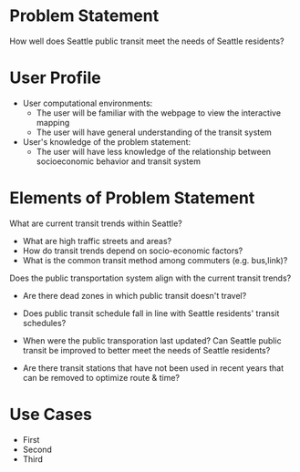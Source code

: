 # Problem Statement
How well does Seattle public transit meet the needs of Seattle residents?

# User Profile
* User computational environments:
    - The user will be familiar with the webpage to view the interactive mapping
    - The user will have general understanding of the transit system
* User's knowledge of the problem statement:
    - The user will have less knowledge of the relationship between socioeconomic behavior and transit system

# Elements of Problem Statement

What are current transit trends within Seattle?
* What are high traffic streets and areas?
* How do transit trends depend on socio-economic factors?
* What is the common transit method among commuters (e.g. bus,link)?

Does the public transportation system align with the current transit trends?
* Are there dead zones in which public transit doesn't travel?
* Does public transit schedule fall in line with Seattle residents' transit schedules?

* When were the public transporation last updated?
Can Seattle public transit be improved to better meet the needs of Seattle residents?
* Are there transit stations that have not been used in recent years that can be removed to optimize route & time?

# Use Cases
* First
* Second
* Third
